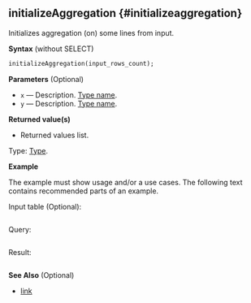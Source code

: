 ## initializeAggregation {#initializeaggregation}

Initializes aggregation (on) some lines from input.

**Syntax** (without SELECT)

``` sql
initializeAggregation(input_rows_count);
```

**Parameters** (Optional)

-   `x` — Description. [Type name](relative/path/to/type/dscr.md#type).
-   `y` — Description. [Type name](relative/path/to/type/dscr.md#type).

**Returned value(s)**

-   Returned values list.

Type: [Type](relative/path/to/type/dscr.md#type).

**Example**

The example must show usage and/or a use cases. The following text contains recommended parts of an example.

Input table (Optional):

``` text
```

Query:

``` sql
```

Result:

``` text
```

**See Also** (Optional)

-   [link](#)